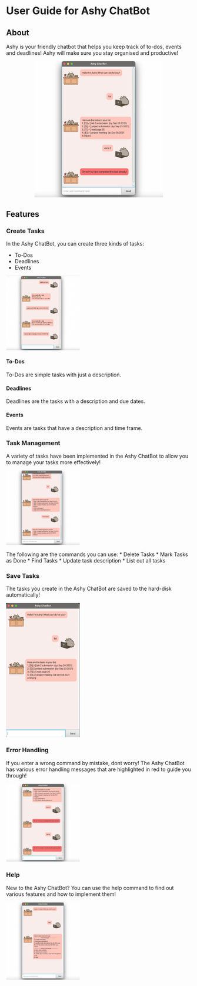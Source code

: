 # User Guide for Ashy ChatBot

## About
Ashy is your friendly chatbot that helps you keep track of to-dos, events and deadlines! Ashy will make sure you stay organised and productive! 
<p style="text-align: center"> <img  width="350" src="Ui.png"/></p>

## Features 

### Create Tasks
In the Ashy ChatBot, you can create three kinds of tasks: 
* To-Dos
* Deadlines 
* Events
<p> <img width="200" src="TaskCreation.png"/></p>

#### To-Dos
To-Dos are simple tasks with just a description.
#### Deadlines
Deadlines are the tasks with a description and due dates.
#### Events 
Events are tasks that have a description and time frame.

### Task Management 
A variety of tasks have been implemented in the Ashy ChatBot to allow you to manage your tasks more effectively! 
<p> <img width="200" src="TaskManagment.png"/></p>
The following are the commands you can use: 
* Delete Tasks
* Mark Tasks as Done
* Find Tasks
* Update task description
* List out all tasks 

### Save Tasks 
The tasks you create in the Ashy ChatBot are saved to the hard-disk automatically! 
<p> <img width="200" src="Save.png"/></p>

### Error Handling
If you enter a wrong command by mistake, dont worry! The Ashy ChatBot has various error handling messages that are highlighted in red to guide you through!
<p> <img width="200" src="ErrorHandling.png"/></p>

### Help
New to the Ashy ChatBot? You can use the help command to find out various features and how to implement them! 
<p> <img width="200" src="Help.png"/></p>





